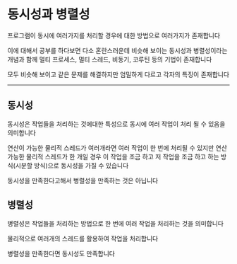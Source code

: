 # 동시성과 병렬성

프로그램이 동시에 여러가지를 처리할 경우에 대한 방법으로 여러가지가 존재합니다

이에 대해서 공부를 하다보면 다소 혼란스러운데 비슷해 보이는 동시성과 병렬성이라는 개념과 함께 멀티 프로세스, 멀티 스레드, 비동기, 코루틴 등의 기법이 존재합니다

모두 비슷해 보이고 같은 문제를 해결하지만 엄밀하게 다르고 각자의 특징이 존재합니다

---



## 동시성

동시성은 작업들을 처리하는 것에대한 특성으로 동시에 여러 작업이 처리 될 수 있음을 의미합니다

연산이 가능한 물리적 스레드가 여러개라면 여러 작업이 한 번에 처리될 수 있지만 연산 가능한 물리적 스레드가 한 개일 경우 이 작업을 조금 하고 저 작업을 조금 하고 하는 방식(시분할 방식)으로 동시성을 가질 수 있습니다

동시성을 만족한다고해서 병렬성을 만족하는 것은 아닙니다

## 병렬성

병렬성은 작업들을 처리하는 방법으로 한 번에 여러 작업을 처리하는 것을 의미합니다

물리적으로 여러개의 스레드를 활용하여 작업을 처리합니다

병렬성을 만족한다면 동시성도 만족합니다
